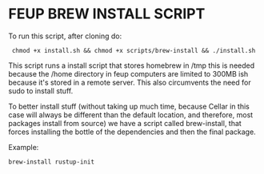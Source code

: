 # FEUP BREW INSTALL SCRIPT

To run this script, after cloning do:

```
 chmod +x install.sh && chmod +x scripts/brew-install && ./install.sh
```

This script runs a install script that stores homebrew in /tmp
this is needed because the /home directory in feup computers are 
limited to 300MB ish because it's stored in a remote server.
This also circumvents the need for sudo to install stuff.

To better install stuff (without taking up much time, because Cellar in this case will always be different than the default location, and therefore, most packages install from source) we have a script called brew-install, that forces installing the bottle of the dependencies and then the final package.

Example:

```
brew-install rustup-init
```
